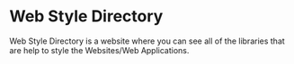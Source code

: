 # Web Style Directory

Web Style Directory is a website where you can see all of the libraries that are help to style the Websites/Web Applications.
